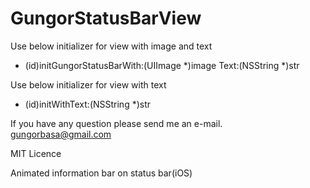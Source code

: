 GungorStatusBarView
===================
Use below initializer for view with image and text
- (id)initGungorStatusBarWith:(UIImage *)image Text:(NSString *)str

Use below initializer for view with text
- (id)initWithText:(NSString *)str

If you have any question please send me an e-mail.
gungorbasa@gmail.com

MIT Licence

Animated information bar on status bar(iOS)
